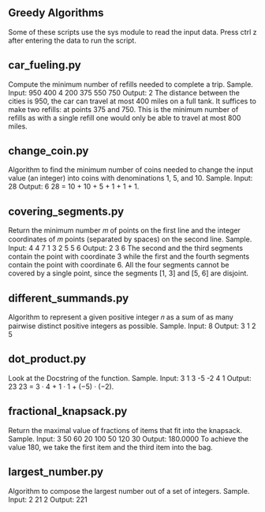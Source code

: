 ## Greedy Algorithms

Some of these scripts use the sys module to read the input data.
Press ctrl z after entering the data to run the script.

## car_fueling.py

Compute the minimum number of refills needed to complete a trip.
Sample.
Input: 950
       400
       4
       200 375 550 750
Output: 2
The distance between the cities is 950, the car can travel at most 400 miles on a full tank. It suffices to make two refills: at points 375 and 750. This is the minimum number of refills as with a single refill one would only be able to travel at most 800 miles.

## change_coin.py

Algorithm to find the minimum number of coins needed to change the input value (an integer) into coins with denominations 1, 5, and 10.
Sample.
Input: 28
Output: 6
28 = 10 + 10 + 5 + 1 + 1 + 1.

## covering_segments.py

Return the minimum number 𝑚 of points on the first line and the integer coordinates of 𝑚 points (separated by spaces) on the second line.
Sample.
Input: 4
       4 7
       1 3
       2 5
       5 6
Output: 2
        3 6
The second and the third segments contain the point with coordinate 3 while the first and the fourth segments contain the point with coordinate 6. All the four segments cannot be covered by a single point, since the segments [1, 3] and [5, 6] are disjoint.

## different_summands.py

Algorithm to represent a given positive integer 𝑛 as a sum of as many pairwise distinct positive integers as possible.
Sample.
Input: 8
Output: 3
        1 2 5

## dot_product.py

Look at the Docstring of the function.
Sample.
Input: 3
       1 3 -5
       -2 4 1
Output: 23
23 = 3 · 4 + 1 · 1 + (−5) · (−2).

## fractional_knapsack.py

Return the maximal value of fractions of items that fit into the knapsack.
Sample.
Input: 3 50
       60 20
       100 50
       120 30
Output: 180.0000
To achieve the value 180, we take the first item and the third item into the bag.

## largest_number.py

Algorithm to compose the largest number out of a set of integers.
Sample.
Input: 2
       21 2
Output: 221
